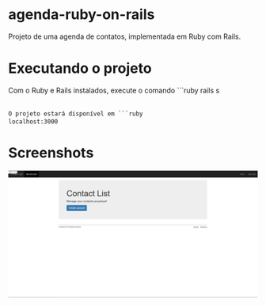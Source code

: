 # agenda-ruby-on-rails

Projeto de uma agenda de contatos, implementada em Ruby com Rails.

# Executando o projeto
Com o Ruby e Rails instalados, execute o comando ```ruby 
rails s
```.

O projeto estará disponível em ```ruby
localhost:3000
```

# Screenshots
![alt text](https://github.com/lucaslemos94/agenda-ruby-on-rails/blob/master/screenshot_1.JPG?raw=true)